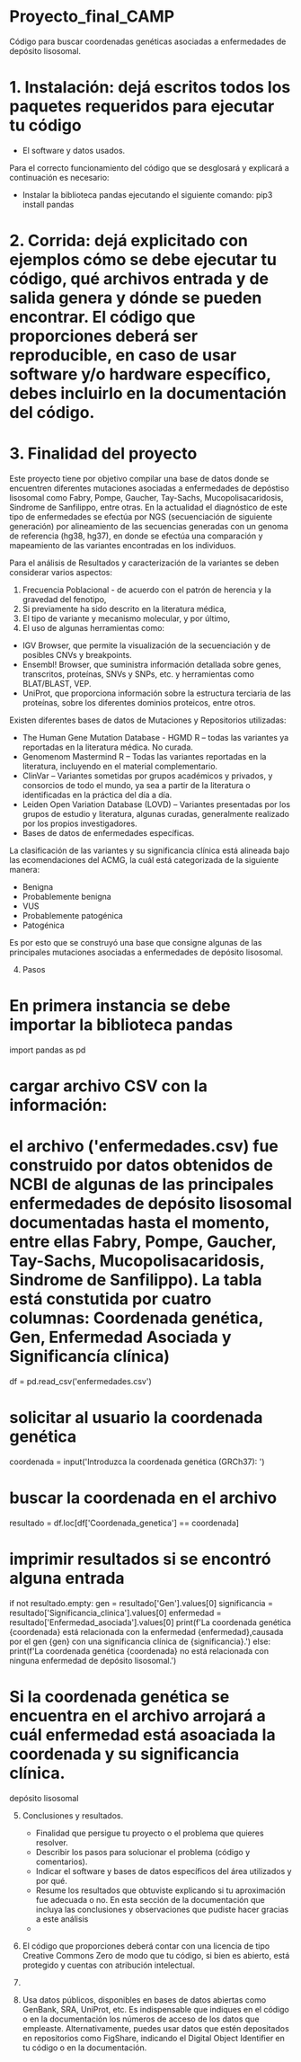 # Proyecto_final_CAMP
Código para buscar coordenadas genéticas asociadas a enfermedades de depósito lisosomal.

# 1. Instalación: dejá escritos todos los paquetes requeridos para ejecutar tu código
* El software y datos usados.

Para el correcto funcionamiento del código que se desglosará y explicará a continuación es necesario:
* Instalar la biblioteca pandas ejecutando el siguiente comando: pip3 install pandas

# 2. Corrida: dejá explicitado con ejemplos cómo se debe ejecutar tu código, qué archivos entrada y de salida genera y dónde se pueden encontrar. El código que proporciones deberá ser reproducible, en caso de usar software y/o hardware específico, debes incluirlo en la documentación del código.

# 3. Finalidad del proyecto

Este proyecto tiene por objetivo compilar una base de datos donde se encuentren diferentes mutaciones asociadas a enfermedades de depóstiso lisosomal como Fabry, Pompe, Gaucher, Tay-Sachs, Mucopolisacaridosis, Sindrome de Sanfilippo, entre otras. En la actualidad el diagnóstico de este tipo de enfermedades se efectúa por NGS (secuenciación de siguiente generación) por alineamiento de las secuencias generadas con un genoma de referencia (hg38, hg37),  en donde se efectúa una comparación y mapeamiento de las variantes encontradas en los individuos.

Para el análisis de Resultados y caracterización de la variantes se deben considerar varios aspectos:
 1. Frecuencia Poblacional - de acuerdo con el patrón de herencia y la gravedad del fenotipo,
 2. Si previamente ha sido descrito en la literatura médica,
 3. El tipo de variante y mecanismo molecular, y por último,
 4. El uso de algunas herramientas como:

  - IGV Browser, que permite la visualización de la secuenciación y de posibles CNVs y breakpoints.
  - Ensembl! Browser, que suministra información detallada sobre genes, transcritos, proteínas, SNVs y SNPs, etc. y herramientas como BLAT/BLAST, VEP.
  - UniProt, que proporciona información sobre la estructura terciaria de las proteínas, sobre los diferentes dominios proteicos, entre otros.

Existen diferentes bases de datos de Mutaciones y Repositorios utilizadas:

* The Human Gene Mutation Database - HGMD R – todas las variantes ya reportadas en la literatura médica. No curada.
* Genomenom Mastermind R – Todas las variantes reportadas en la literatura, incluyendo en el material complementario.
* ClinVar – Variantes sometidas por grupos académicos y privados, y consorcios de todo el mundo, ya sea a partir de la literatura o identificadas en la práctica del día a día.
* Leiden Open Variation Database (LOVD) – Variantes presentadas por los grupos de estudio y literatura, algunas curadas, generalmente realizado por los propios investigadores.
* Bases de datos de enfermedades específicas.

La clasificación de las variantes y su significancia clínica está alineada bajo las ecomendaciones del ACMG, la cuál está categorizada de la siguiente manera:

- Benigna
- Probablemente benigna
- VUS
- Probablemente patogénica
- Patogénica

Es por esto que se construyó una base  que consigne algunas de las principales mutaciones asociadas a enfermedades de depósito lisosomal.

4. Pasos

# En primera instancia se debe importar la biblioteca pandas
import pandas as pd 

# cargar archivo CSV con la información:
# el archivo ('enfermedades.csv) fue construido por datos obtenidos de NCBI de algunas de las principales enfermedades de depósito lisosomal documentadas hasta el momento, entre ellas Fabry, Pompe, Gaucher, Tay-Sachs, Mucopolisacaridosis, Sindrome de Sanfilippo). La tabla está constutida por cuatro columnas: Coordenada genética, Gen, Enfermedad Asociada y Significancía clínica)
df = pd.read_csv('enfermedades.csv') 
 
# solicitar al usuario la coordenada genética 
coordenada = input('Introduzca la coordenada genética (GRCh37): ') 
 
# buscar la coordenada en el archivo 
resultado = df.loc[df['Coordenada_genetica'] == coordenada] 
 
# imprimir resultados si se encontró alguna entrada 
if not resultado.empty: 
    gen = resultado['Gen'].values[0] 
    significancia = resultado['Significancia_clinica'].values[0] 
    enfermedad = resultado['Enfermedad_asociada'].values[0] 
    print(f'La coordenada genética {coordenada} está relacionada con la enfermedad {enfermedad},causada por el gen {gen} con una significancia clínica de {significancia}.') 
else: 
    print(f'La coordenada genética {coordenada} no está relacionada con ninguna enfermedad de depósito lisosomal.')
    
  # Si la coordenada genética se encuentra en el archivo arrojará a cuál enfermedad está asoaciada la coordenada y su significancia clínica.

depósito lisosomal


5. Conclusiones y resultados.


    - Finalidad que persigue tu proyecto o el problema que quieres resolver.
    - Describir los pasos para solucionar el problema (código y comentarios).
    - Indicar el software y bases de datos específicos del área utilizados y por qué.
    - Resume los resultados que obtuviste explicando si tu aproximación fue adecuada o no. En esta sección de la documentación que incluya las conclusiones y observaciones que pudiste hacer gracias a este análisis
    - 
6. El código que proporciones deberá contar con una licencia de tipo Creative Commons Zero de modo que tu código, si bien es abierto, está protegido y cuentas con atribución intelectual.
7. 
8. Usa datos públicos, disponibles en bases de datos abiertas como GenBank, SRA, UniProt, etc. Es indispensable que indiques en el código o en la documentación los números de acceso de los datos que empleaste. Alternativamente, puedes usar datos que estén depositados en repositorios como FigShare, indicando el Digital Object Identifier en tu código o en la documentación.














